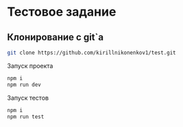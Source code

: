 # Тестовое задание

## Клонирование с git`а
```bash
git clone https://github.com/kirillnikonenkov1/test.git
```
Запуск проекта
```bash
npm i 
npm run dev
```
Запуск тестов
```bash
npm i 
npm run test
```
